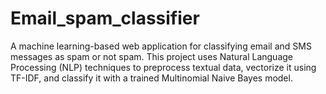# Email_spam_classifier
A machine learning-based web application for classifying email and SMS messages as spam or not spam. This project uses Natural Language Processing (NLP) techniques to preprocess textual data, vectorize it using TF-IDF, and classify it with a trained Multinomial Naive Bayes model.
